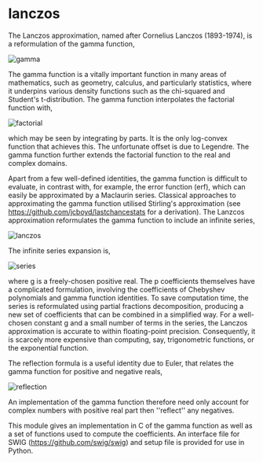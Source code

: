 # lanczos

The Lanczos approximation, named after Cornelius Lanczos (1893-1974), is a reformulation of the gamma function,

![gamma](http://jcboyd.github.io/img/gamma.png)

The gamma function is a vitally important function in many areas of mathematics, such as geometry, calculus, and particularly statistics, where it underpins various density functions such as the chi-squared and Student's t-distribution. The gamma function interpolates the factorial function with,

![factorial](http://jcboyd.github.io/img/factorial.png)

which may be seen by integrating by parts. It is the only log-convex function that achieves this. The unfortunate offset is due to Legendre. The gamma function further extends the factorial function to the real and complex domains.

Apart from a few well-defined identities, the gamma function is difficult to evaluate, in contrast with, for example, the error function (erf), which can easily be approximated by a Maclaurin series. Classical approaches to approximating the gamma function utilised Stirling's approximation (see https://github.com/jcboyd/lastchancestats for a derivation). The Lanzcos approximation reformulates the gamma function to include an infinite series,

![lanczos](http://jcboyd.github.io/img/lanczos.png)

The infinite series expansion is,

![series](http://jcboyd.github.io/img/series.png)

where g is a freely-chosen positive real. The p coefficients themselves have a complicated formulation, involving the coefficients of Chebyshev polynomials and gamma function identities. To save computation time, the series is reformulated using partial fractions decomposition, producing a new set of coefficients that can be combined in a simplified way. For a well-chosen constant g and a small number of terms in the series, the Lanczos approximation is accurate to within floating-point precision. Consequently, it is scarcely more expensive than computing, say, trigonometric functions, or the exponential function.

The reflection formula is a useful identity due to Euler, that relates the gamma function for positive and negative reals,

![reflection](http://jcboyd.github.io/img/reflection.png)

An implementation of the gamma function therefore need only account for complex numbers with positive real part then ''reflect'' any negatives.

This module gives an implementation in C of the gamma function as well as a set of functions used to compute the coefficients. An interface file for SWIG (https://github.com/swig/swig) and setup file is provided for use in Python.